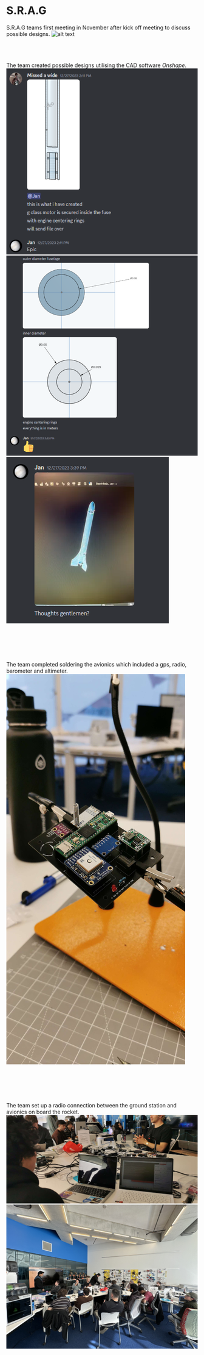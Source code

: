 # S.R.A.G



S.R.A.G teams first meeting in November after kick off meeting to discuss possible designs.
![alt text](<team meeting.png>) 
<br>
<br>
<br>
<br>

The team created possible designs utilising the CAD software *Onshape*.
![alt text](fuselag.png)
![alt text](<centering rings.png>)
![alt text](<cad rocket.png>)

<br>
<br>
<br>
<br>

The team completed soldering the avionics which included a gps, radio, barometer and altimeter.
![alt text](IMG_20240411_145304.jpg)

<br>
<br>
<br>
<br>

The team set up a radio connection between the ground station and avionics on board the rocket.
![alt text](avionics.jpg)
![alt text](<avnionics pt 2.jpg>)